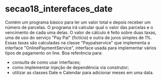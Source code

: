 # secao18_interefaces_date

Contém um programa básico para ler um valor total e depois receber um número de parcelas.
O programa irá calcular qual o valor das parcelas e o vencimento de cada uma delas.
O valor de cálculo é feito sobre duas taxas, uma de uso do serviço "Pay Pal" (fictício) e outra de juros simples de 1%.
Essas taxas são calculadas na classe "Paypalservice" que implementa a interface "OnlinePaymentService", interface usada para implementar vários tipos de pagamento
on line.
Boa referência para:
- consulta de como usar interfaces;
- como implementar injeção de dependência via construtor;
- utilizar as classes Date e Calendar para adicionar meses em uma data.
